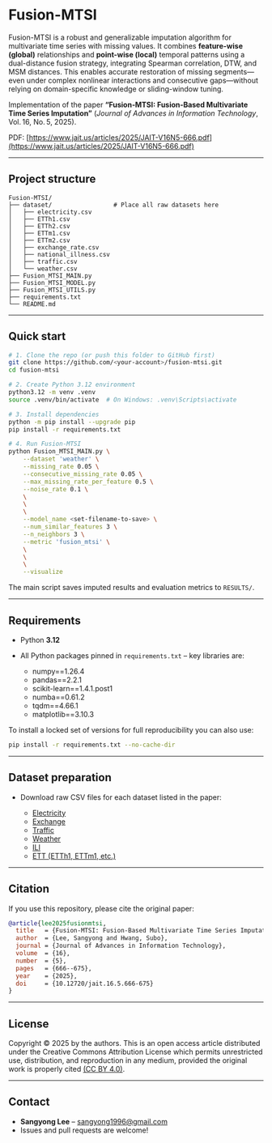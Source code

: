 # Fusion-MTSI

Fusion-MTSI is a robust and generalizable imputation algorithm for multivariate time series with missing values. It combines **feature-wise (global)** relationships and **point-wise (local)** temporal patterns using a dual-distance fusion strategy, integrating Spearman correlation, DTW, and MSM distances. This enables accurate restoration of missing segments—even under complex nonlinear interactions and consecutive gaps—without relying on domain-specific knowledge or sliding-window tuning.

Implementation of the paper **“Fusion‑MTSI: Fusion‑Based Multivariate Time Series Imputation”** (*Journal of Advances in Information Technology*, Vol. 16, No. 5, 2025). 

PDF: [https://www.jait.us/articles/2025/JAIT-V16N5-666.pdf](https://www.jait.us/articles/2025/JAIT-V16N5-666.pdf)

---

## Project structure

```text
Fusion‑MTSI/
├── dataset/                 # Place all raw datasets here
│   ├── electricity.csv
│   ├── ETTh1.csv
│   ├── ETTh2.csv
│   ├── ETTm1.csv
│   ├── ETTm2.csv
│   ├── exchange_rate.csv
│   ├── national_illness.csv
│   ├── traffic.csv
│   └── weather.csv
├── Fusion_MTSI_MAIN.py      
├── Fusion_MTSI_MODEL.py     
├── Fusion_MTSI_UTILS.py     
├── requirements.txt         
└── README.md                
```

---

## Quick start

```bash
# 1. Clone the repo (or push this folder to GitHub first)
git clone https://github.com/<your‑account>/fusion‑mtsi.git
cd fusion‑mtsi

# 2. Create Python 3.12 environment
python3.12 -m venv .venv
source .venv/bin/activate  # On Windows: .venv\Scripts\activate

# 3. Install dependencies
python -m pip install --upgrade pip
pip install -r requirements.txt

# 4. Run Fusion‑MTSI
python Fusion_MTSI_MAIN.py \
    --dataset 'weather' \
    --missing_rate 0.05 \
    --consecutive_missing_rate 0.05 \
    --max_missing_rate_per_feature 0.5 \
    --noise_rate 0.1 \
    \
    \
    \
    --model_name <set-filename-to-save> \
    --num_similar_features 3 \
    --n_neighbors 3 \
    --metric 'fusion_mtsi' \
    \
    \
    \
    --visualize
```

The main script saves imputed results and evaluation metrics to `RESULTS/`.

---

## Requirements

* Python **3.12**
* All Python packages pinned in `requirements.txt` – key libraries are:

  * numpy==1.26.4
  * pandas==2.2.1
  * scikit-learn==1.4.1.post1
  * numba==0.61.2
  * tqdm==4.66.1
  * matplotlib==3.10.3

To install a locked set of versions for full reproducibility you can also use:

```bash
pip install -r requirements.txt --no-cache-dir
```

---


## Dataset preparation

* Download raw CSV files for each dataset listed in the paper:

  * [Electricity](https://archive.ics.uci.edu/ml/datasets/ElectricityLoadDiagrams20112014)
  * [Exchange](https://github.com/laiguokun/multivariate-time-series-data)
  * [Traffic](http://pems.dot.ca.gov/)
  * [Weather](https://www.bgc-jena.mpg.de/wetter/)
  * [ILI](https://gis.cdc.gov/grasp/fluview/fluportaldashboard.html)
  * [ETT (ETTh1, ETTm1, etc.)](https://github.com/zhouhaoyi/ETDataset)

---

## Citation

If you use this repository, please cite the original paper:

```bibtex
@article{lee2025fusionmtsi,
  title   = {Fusion-MTSI: Fusion-Based Multivariate Time Series Imputation},
  author  = {Lee, Sangyong and Hwang, Subo},
  journal = {Journal of Advances in Information Technology},
  volume  = {16},
  number  = {5},
  pages   = {666--675},
  year    = {2025},
  doi     = {10.12720/jait.16.5.666-675}
}
```

---

## License

Copyright © 2025 by the authors. This is an open access article distributed under the Creative Commons Attribution License which permits unrestricted use, distribution, and reproduction in any medium, provided the original work is properly cited [(CC BY 4.0)](https://creativecommons.org/licenses/by/4.0/).

---

## Contact

* **Sangyong Lee** – [sangyong1996@gmail.com](mailto:sangyong1996@gmail.com)
* Issues and pull requests are welcome!
